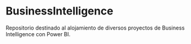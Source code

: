 # BusinessIntelligence
Repositorio destinado al alojamiento de diversos proyectos de Business Intelligence con Power BI.
